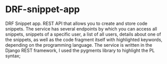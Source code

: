 # DRF-snippet-app

DRF Snippet app. REST API that allows you to create and store code snippets. The service has several endpoints by which you can access all snippets, snippets of a specific user, a list of all users, details about one of the snippets, as well as the code fragment itself with highlighted keywords, depending on the programming language. The service is written in the Django REST framework, I used the pygments library to highlight the PL syntax;
